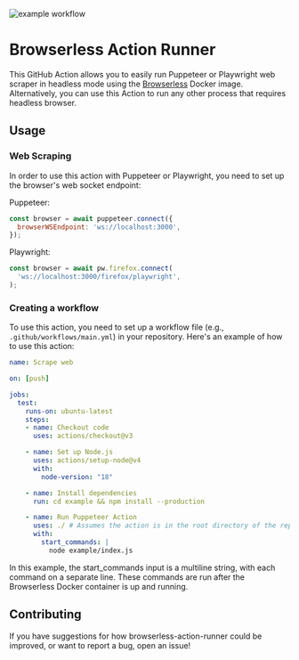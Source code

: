 ![example workflow](https://github.com/jexniemi/browserless-action-runner/actions/workflows/example.yml/badge.svg)


# Browserless Action Runner

This GitHub Action allows you to easily run Puppeteer or Playwright web scraper in headless mode using the [Browserless](https://github.com/browserless/browserless) Docker image. Alternatively, you can use this Action to run any other process that requires headless browser.

## Usage

### Web Scraping

In order to use this action with Puppeteer or Playwright, you need to set up the browser's web socket endpoint:

Puppeteer:
```js
const browser = await puppeteer.connect({
  browserWSEndpoint: 'ws://localhost:3000',
});
````

Playwright:
```js
const browser = await pw.firefox.connect(
  'ws://localhost:3000/firefox/playwright',
);
```

### Creating a workflow

To use this action, you need to set up a workflow file (e.g., `.github/workflows/main.yml`) in your repository. Here's an example of how to use this action:

```yml
name: Scrape web

on: [push]

jobs:
  test:
    runs-on: ubuntu-latest
    steps:
    - name: Checkout code
      uses: actions/checkout@v3

    - name: Set up Node.js
      uses: actions/setup-node@v4
      with:
        node-version: "18"

    - name: Install dependencies
      run: cd example && npm install --production

    - name: Run Puppeteer Action
      uses: ./ # Assumes the action is in the root directory of the repository
      with:
        start_commands: | 
          node example/index.js
```

In this example, the start_commands input is a multiline string, with each command on a separate line. These commands are run after the Browserless Docker container is up and running.

## Contributing
If you have suggestions for how browserless-action-runner could be improved, or want to report a bug, open an issue!